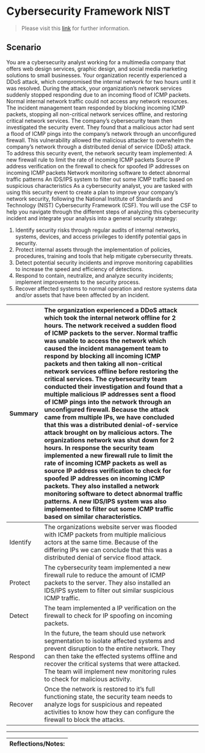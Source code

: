 # Cybersecurity Framework NIST  

> Please visit this [link](https://www.coursera.org/learn/networks-and-network-security?specialization=google-cybersecurity) for further information.

## Scenario 

You are a cybersecurity analyst working for a multimedia company that offers web design services, graphic design, and social media marketing solutions to small businesses. Your organization recently experienced a DDoS attack, which compromised the internal network for two hours until it was resolved.
During the attack, your organization’s network services suddenly stopped responding due to an incoming flood of ICMP packets. Normal internal network traffic could not access any network resources. The incident management team responded by blocking incoming ICMP packets, stopping all non-critical network services offline, and restoring critical network services. 
The company’s cybersecurity team then investigated the security event. They found that a malicious actor had sent a flood of ICMP pings into the company’s network through an unconfigured firewall. This vulnerability allowed the malicious attacker to overwhelm the company’s network through a distributed denial of service (DDoS) attack. 
To address this security event, the network security team implemented: 
A new firewall rule to limit the rate of incoming ICMP packets
Source IP address verification on the firewall to check for spoofed IP addresses on incoming ICMP packets
Network monitoring software to detect abnormal traffic patterns
An IDS/IPS system to filter out some ICMP traffic based on suspicious characteristics
As a cybersecurity analyst, you are tasked with using this security event to create a plan to improve your company’s network security, following the National Institute of Standards and Technology (NIST) Cybersecurity Framework (CSF). You will use the CSF to help you navigate through the different steps of analyzing this cybersecurity incident and integrate your analysis into a general security strategy:

1. Identify security risks through regular audits of internal networks, systems, devices, and access privileges to identify potential gaps in security. 
2. Protect internal assets through the implementation of policies, procedures, training and tools that help mitigate cybersecurity threats. 
3. Detect potential security incidents and improve monitoring capabilities to increase the speed and efficiency of detections. 
4. Respond to contain, neutralize, and analyze security incidents; implement improvements to the security process. 
5. Recover affected systems to normal operation and restore systems data and/or assets that have been affected by an incident.

| Summary | The organization experienced a DDoS attack which took the internal network offline for 2 hours. The network received a sudden flood of ICMP packets to the server. Normal traffic was unable to access the network which caused the incident management team to respond by blocking all incoming ICMP packets and then taking all non-critical network services offline before restoring the critical services.  The cybersecurity team conducted their investigation and found that a multiple malicious IP addresses sent a flood of ICMP pings into the network through an unconfigured firewall. Because the attack came from multiple IPs, we have concluded that this was a distributed denial-of-service attack brought on by malicious actors. The organizations network was shut down for 2 hours. In response the security team implemented a new firewall rule to limit the rate of incoming ICMP packets as well as source IP address verification to check for spoofed IP addresses on incoming ICMP packets. They also installed a network monitoring software to detect abnormal traffic patterns. A new IDS/IPS system was also implemented to filter out some ICMP traffic based on similar characteristics. |  |  |
| :---- | :---- | ----- | ----- |
| Identify | The organizations website server was flooded with ICMP packets from multiple malicious actors at the same time. Because of the differing IPs we can conclude that this was a distributed denial of service flood attack.  |  |  |
| Protect | The cybersecurity team implemented a new firewall rule to reduce the amount of ICMP packets to the server. They also installed an IDS/IPS system to filter out similar suspicious ICMP traffic. |  |  |
| Detect | The team implemented a IP verification on the firewall to check for IP spoofing on incoming packets. |  |  |
| Respond | In the future, the team should use network segmentation to isolate affected systems and prevent disruption to the entire network. They can then take the effected systems offline and recover the critical systems that were attacked. The team will implement new monitoring rules to check for malicious activity. |  |  |
| Recover | Once the network is restored to it’s full functioning state, the security team needs to analyze logs for suspicious and repeated activities to know how they can configure the firewall to block the attacks. |  |  |

---

| Reflections/Notes: |
| :---- |

